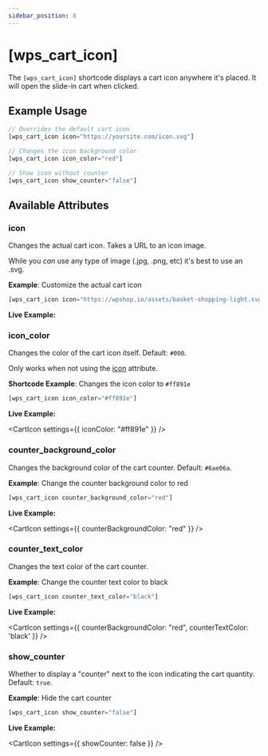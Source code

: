 ```yaml
---
sidebar_position: 8
---
```


# [wps_cart_icon]

The `[wps_cart_icon]` shortcode displays a cart icon anywhere it's placed. It will open the slide-in cart when clicked.

## Example Usage

```js
// Overrides the default cart icon
[wps_cart_icon icon="https://yoursite.com/icon.svg"]

// Changes the icon background color
[wps_cart_icon icon_color="red"]

// Show icon without counter
[wps_cart_icon show_counter="false"]
```

## Available Attributes

### icon

Changes the actual cart icon. Takes a URL to an icon image.

While you _can_ use any type of image (.jpg, .png, etc) it's best to use an .svg.

**Example**: Customize the actual cart icon

```js
[wps_cart_icon icon="https://wpshop.io/assets/basket-shopping-light.svg"]
```

<p className="live-example-heading cart-icon-custom"><strong>Live Example:</strong></p>

### icon_color

Changes the color of the cart icon itself. Default: `#000`.

Only works when not using the [icon](#icon) attribute.

**Shortcode Example**: Changes the icon color to `#ff891e`

```js
[wps_cart_icon icon_color="#ff891e"]
```

<p className="live-example-heading"><strong>Live Example:</strong></p>

<CartIcon settings={{ iconColor: "#ff891e" }} />

### counter_background_color

Changes the background color of the cart counter. Default: `#6ae06a`.

**Example**: Change the counter background color to red

```js
[wps_cart_icon counter_background_color="red"]
```

<p className="live-example-heading live-example-heading-default-cart"><strong>Live Example:</strong></p>

<CartIcon settings={{ counterBackgroundColor: "red" }} />

### counter_text_color

Changes the text color of the cart counter.

**Example**: Change the counter text color to black

```js
[wps_cart_icon counter_text_color="black"]
```

<p className="live-example-heading live-example-heading-default-cart"><strong>Live Example:</strong></p>

<CartIcon settings={{ counterBackgroundColor: "red", counterTextColor: 'black' }} />

### show_counter

Whether to display a "counter" next to the icon indicating the cart quantity. Default: `true`.

**Example**: Hide the cart counter

```js
[wps_cart_icon show_counter="false"]
```

<p className="live-example-heading live-example-heading-default-cart"><strong>Live Example:</strong></p>

<CartIcon settings={{ showCounter: false }} />
